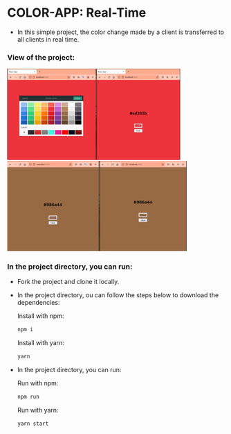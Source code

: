# COLOR-APP: Real-Time
- In this simple project, the color change made by a client is transferred to all clients in real time.

### View of the project:
<span><img src="./client/public/one.png" width="400px"/></span>
<span><img src="./client/public/two.png" width="415px"/></span>

### In the project directory, you can run:

- Fork the project and clone it locally.
- In the project directory, ou can follow the steps below to download the dependencies:

  Install with npm:

  ```sh
  npm i
  ```

  Install with yarn:

  ```sh
  yarn
  ```

- In the project directory, you can run:

  Run with npm:

  ```sh
  npm run
  ```

  Run with yarn:

  ```sh
  yarn start
  ```
